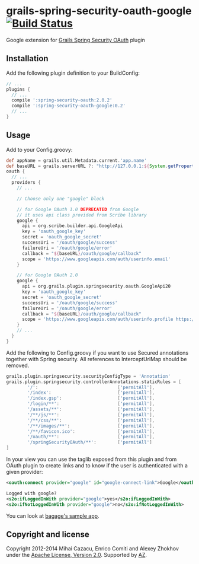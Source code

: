 grails-spring-security-oauth-google [![Build Status](https://api.travis-ci.org/donbeave/grails-spring-security-oauth-google.png?branch=master)](https://travis-ci.org/donbeave/grails-spring-security-oauth-google)
====================================

Google extension for [Grails Spring Security OAuth][spring-security-oauth-plugin] plugin

Installation
------------

Add the following plugin definition to your BuildConfig:
```groovy
// ...
plugins {
  // ...
  compile ':spring-security-oauth:2.0.2'
  compile ':spring-security-oauth-google:0.2'
  // ...
}
```

Usage
-----

Add to your Config.groovy:


```groovy
def appName = grails.util.Metadata.current.'app.name'
def baseURL = grails.serverURL ?: "http://127.0.0.1:${System.getProperty('server.port', '8080')}/${appName}"
oauth {
  // ...
  providers {
    // ...

    // Choose only one "google" block

    // for Google OAuth 1.0 DEPRECATED from Google
    // it uses api class provided from Scribe library
    google {
      api = org.scribe.builder.api.GoogleApi
      key = 'oauth_google_key'
      secret = 'oauth_google_secret'
      successUri = '/oauth/google/success'
      failureUri = '/oauth/google/error'
      callback = "${baseURL}/oauth/google/callback"
      scope = 'https://www.googleapis.com/auth/userinfo.email'
    }

    // for Google OAuth 2.0
    google {
      api = org.grails.plugin.springsecurity.oauth.GoogleApi20
      key = 'oauth_google_key'
      secret = 'oauth_google_secret'
      successUri = '/oauth/google/success'
      failureUri = '/oauth/google/error'
      callback = "${baseURL}/oauth/google/callback"
      scope = 'https://www.googleapis.com/auth/userinfo.profile https://www.googleapis.com/auth/userinfo.email'
    }
    // ...
  }
}
```

Add the following to Config.groovy if you want to use Secured annotations together with Spring security. All references to InterceptUrlMap should be removed.

```groovy
grails.plugin.springsecurity.securityConfigType = 'Annotation'
grails.plugin.springsecurity.controllerAnnotations.staticRules = [
        '/':                              ['permitAll'],
        '/index':                         ['permitAll'],
        '/index.gsp':                     ['permitAll'],
        '/login/**':                      ['permitAll'],
        '/assets/**':                     ['permitAll'],
        '/**/js/**':                      ['permitAll'],
        '/**/css/**':                     ['permitAll'],
        '/**/images/**':                  ['permitAll'],
        '/**/favicon.ico':                ['permitAll'],
        '/oauth/**':                      ['permitAll'],
        '/springSecurityOAuth/**':        ['permitAll']
]
```

In your view you can use the taglib exposed from this plugin and from OAuth plugin to create links and to know if the user is authenticated with a given provider:
```xml
<oauth:connect provider="google" id="google-connect-link">Google</oauth:connect>

Logged with google?
<s2o:ifLoggedInWith provider="google">yes</s2o:ifLoggedInWith>
<s2o:ifNotLoggedInWith provider="google">no</s2o:ifNotLoggedInWith>
```

You can look at [bagage's sample app][sample-app].

Copyright and license
---------------------

Copyright 2012-2014 Mihai Cazacu, Enrico Comiti and Alexey Zhokhov under the [Apache License, Version 2.0](LICENSE). Supported by [AZ][zhokhov].

[zhokhov]: http://www.zhokhov.com
[spring-security-oauth-plugin]: https://github.com/enr/grails-spring-security-oauth
[sample-app]: https://github.com/bagage/grails-google-authentification-example
